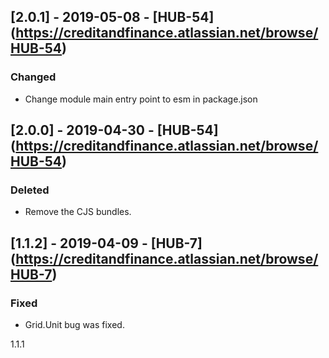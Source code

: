 ## [2.0.1] - 2019-05-08 - [HUB-54] (https://creditandfinance.atlassian.net/browse/HUB-54)
 
### Changed
- Change module main entry point to esm in package.json

## [2.0.0] - 2019-04-30 - [HUB-54] (https://creditandfinance.atlassian.net/browse/HUB-54)
 
### Deleted
- Remove the CJS bundles.

## [1.1.2] - 2019-04-09 - [HUB-7] (https://creditandfinance.atlassian.net/browse/HUB-7)
 
### Fixed
- Grid.Unit bug was fixed.

1.1.1

